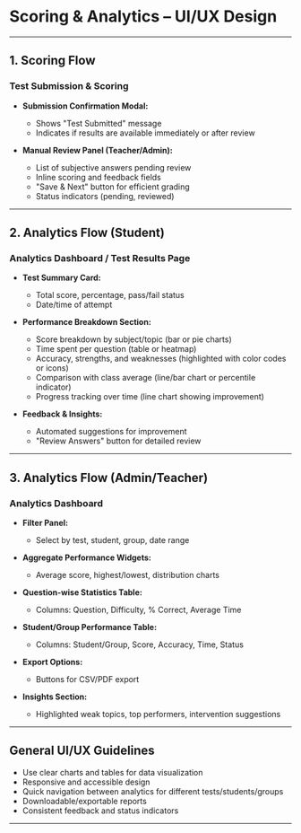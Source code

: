 # Scoring & Analytics – UI/UX Design

---

## 1. Scoring Flow

### Test Submission & Scoring
- **Submission Confirmation Modal:**  
  - Shows "Test Submitted" message  
  - Indicates if results are available immediately or after review

- **Manual Review Panel (Teacher/Admin):**  
  - List of subjective answers pending review  
  - Inline scoring and feedback fields  
  - "Save & Next" button for efficient grading  
  - Status indicators (pending, reviewed)

---

## 2. Analytics Flow (Student)

### Analytics Dashboard / Test Results Page
- **Test Summary Card:**  
  - Total score, percentage, pass/fail status  
  - Date/time of attempt

- **Performance Breakdown Section:**  
  - Score breakdown by subject/topic (bar or pie charts)
  - Time spent per question (table or heatmap)
  - Accuracy, strengths, and weaknesses (highlighted with color codes or icons)
  - Comparison with class average (line/bar chart or percentile indicator)
  - Progress tracking over time (line chart showing improvement)

- **Feedback & Insights:**  
  - Automated suggestions for improvement  
  - "Review Answers" button for detailed review

---

## 3. Analytics Flow (Admin/Teacher)

### Analytics Dashboard
- **Filter Panel:**  
  - Select by test, student, group, date range

- **Aggregate Performance Widgets:**  
  - Average score, highest/lowest, distribution charts

- **Question-wise Statistics Table:**  
  - Columns: Question, Difficulty, % Correct, Average Time

- **Student/Group Performance Table:**  
  - Columns: Student/Group, Score, Accuracy, Time, Status

- **Export Options:**  
  - Buttons for CSV/PDF export

- **Insights Section:**  
  - Highlighted weak topics, top performers, intervention suggestions

---

## General UI/UX Guidelines

- Use clear charts and tables for data visualization
- Responsive and accessible design
- Quick navigation between analytics for different tests/students/groups
- Downloadable/exportable reports
- Consistent feedback and status indicators

---